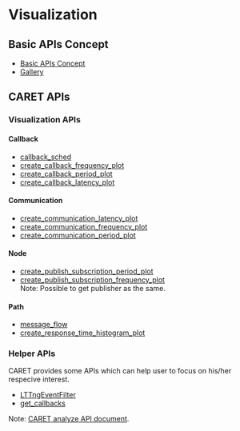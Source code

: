 # Visualization

## Basic APIs Concept

- [Basic APIs Concept](./concept/basic_api_concept.md)
- [Gallery](../gallery.md)

## CARET APIs

### Visualization APIs

#### Callback

- [callback_sched](./visualization_api/callback_scheduling_visualization.md)
- [create_callback_frequency_plot](./visualization_api/callback_information.md#execution-frequency)
- [create_callback_period_plot](./visualization_api/callback_information.md#period)
- [create_callback_latency_plot](./visualization_api/callback_information.md#latency)

#### Communication

- [create_communication_latency_plot](./visualization_api/communication_information.md#latency)
- [create_communication_frequency_plot](./visualization_api/communication_information.md#frequency)
- [create_communication_period_plot](./visualization_api/communication_information.md#period)

#### Node

- [create_publish_subscription_period_plot](./visualization_api/pub_sub_information.md#period)
- [create_publish_subscription_frequency_plot](./visualization_api/pub_sub_information.md#frequency)
  <br>Note: Possible to get publisher as the same.

#### Path

- [message_flow](./visualization_api/message_flow.md)
- [create_response_time_histogram_plot](./visualization_api/response_time.md)

### Helper APIs

CARET provides some APIs which can help user to focus on his/her respecive interest.

- [LTTngEventFilter](./helper_api/lttng_event_filter.md)
- [get_callbacks](./helper_api/scope_switch_method.md)

Note: [CARET analyze API document](https://tier4.github.io/CARET_analyze/).
